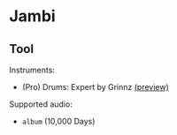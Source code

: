 # Jambi

## Tool

Instruments:

  * (Pro) Drums: Expert by Grinnz
    [(preview)](http://pages.cs.wisc.edu/~tolly/customs/?artist=tool&title=jambi)

Supported audio:

  * `album` (10,000 Days)

